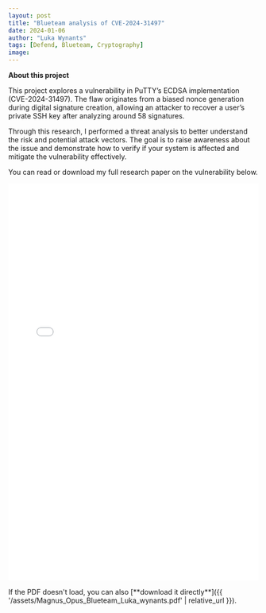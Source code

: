 ```yaml
---
layout: post
title: "Blueteam analysis of CVE-2024-31497"
date: 2024-01-06
author: "Luka Wynants"
tags: [Defend, Blueteam, Cryptography]
image: 
---
```


**About this project**


This project explores a vulnerability in PuTTY’s ECDSA implementation (CVE-2024-31497). The flaw originates from a biased nonce generation during digital signature creation, allowing an attacker to recover a user’s private SSH key after analyzing around 58 signatures.
<p>
Through this research, I performed a threat analysis to better understand the risk and potential attack vectors. The goal is to raise awareness about the issue and demonstrate how to verify if your system is affected and mitigate the vulnerability effectively.

</p>  


You can read or download my full research paper on the vulnerability  below.

<iframe 
    src="{{ '/assets/Magnus_Opus_Blueteam_Luka_wynants.pdf' | relative_url }}" 
    width="100%" 
    height="800px" 
    style="border:none;">
</iframe>

<p>
  If the PDF doesn't load, you can also [**download it directly**]({{ '/assets/Magnus_Opus_Blueteam_Luka_wynants.pdf' | relative_url }}).
</p>